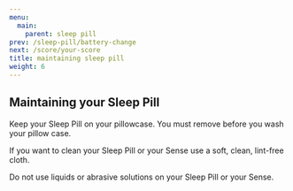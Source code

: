 ```yaml
---
menu:
  main:
    parent: sleep pill
prev: /sleep-pill/battery-change
next: /score/your-score
title: maintaining sleep pill
weight: 6
---
```


## Maintaining your Sleep Pill


Keep your Sleep Pill on your pillowcase. You must remove before you wash your pillow case. 


If you want to clean your Sleep Pill or your Sense use a soft, clean, lint-free cloth. 


Do not use liquids or abrasive solutions on your Sleep Pill or your Sense. 

